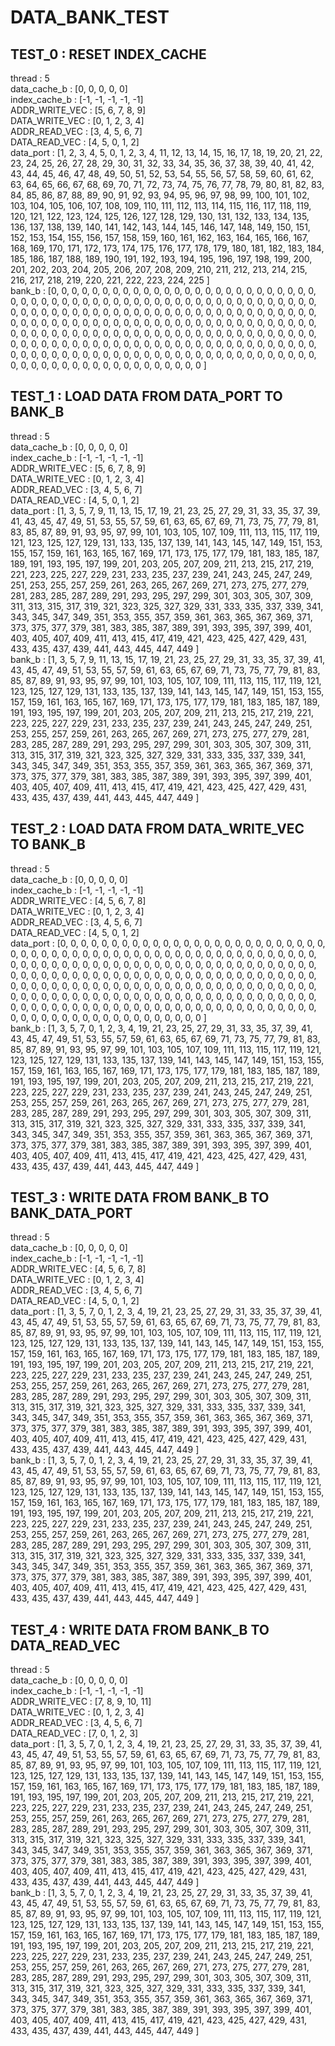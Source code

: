 # DATA_BANK_TEST

## TEST_0 : RESET INDEX_CACHE

thread : 5  
data_cache_b : [0, 0, 0, 0, 0]  
index_cache_b : [-1, -1, -1, -1, -1]  
ADDR_WRITE_VEC : [5, 6, 7, 8, 9]  
DATA_WRITE_VEC : [0, 1, 2, 3, 4]  
ADDR_READ_VEC : [3, 4, 5, 6, 7]  
DATA_READ_VEC : [4, 5, 0, 1, 2]  
data_port : [1, 2, 3, 4, 5, 0, 1, 2, 3, 4, 11, 12, 13, 14, 15,
16, 17, 18, 19, 20, 21, 22, 23, 24, 25, 26, 27, 28, 29, 30,
31, 32, 33, 34, 35, 36, 37, 38, 39, 40, 41, 42, 43, 44, 45,
46, 47, 48, 49, 50, 51, 52, 53, 54, 55, 56, 57, 58, 59, 60,
61, 62, 63, 64, 65, 66, 67, 68, 69, 70, 71, 72, 73, 74, 75,
76, 77, 78, 79, 80, 81, 82, 83, 84, 85, 86, 87, 88, 89, 90,
91, 92, 93, 94, 95, 96, 97, 98, 99, 100, 101, 102, 103, 104, 105,
106, 107, 108, 109, 110, 111, 112, 113, 114, 115, 116, 117, 118, 119, 120,
121, 122, 123, 124, 125, 126, 127, 128, 129, 130, 131, 132, 133, 134, 135,
136, 137, 138, 139, 140, 141, 142, 143, 144, 145, 146, 147, 148, 149, 150,
151, 152, 153, 154, 155, 156, 157, 158, 159, 160, 161, 162, 163, 164, 165,
166, 167, 168, 169, 170, 171, 172, 173, 174, 175, 176, 177, 178, 179, 180,
181, 182, 183, 184, 185, 186, 187, 188, 189, 190, 191, 192, 193, 194, 195,
196, 197, 198, 199, 200, 201, 202, 203, 204, 205, 206, 207, 208, 209, 210,
211, 212, 213, 214, 215, 216, 217, 218, 219, 220, 221, 222, 223, 224, 225 ]  
bank_b : [0, 0, 0, 0, 0, 0, 0, 0, 0, 0, 0, 0, 0, 0, 0,
0, 0, 0, 0, 0, 0, 0, 0, 0, 0, 0, 0, 0, 0, 0,
0, 0, 0, 0, 0, 0, 0, 0, 0, 0, 0, 0, 0, 0, 0,
0, 0, 0, 0, 0, 0, 0, 0, 0, 0, 0, 0, 0, 0, 0,
0, 0, 0, 0, 0, 0, 0, 0, 0, 0, 0, 0, 0, 0, 0,
0, 0, 0, 0, 0, 0, 0, 0, 0, 0, 0, 0, 0, 0, 0,
0, 0, 0, 0, 0, 0, 0, 0, 0, 0, 0, 0, 0, 0, 0,
0, 0, 0, 0, 0, 0, 0, 0, 0, 0, 0, 0, 0, 0, 0,
0, 0, 0, 0, 0, 0, 0, 0, 0, 0, 0, 0, 0, 0, 0,
0, 0, 0, 0, 0, 0, 0, 0, 0, 0, 0, 0, 0, 0, 0,
0, 0, 0, 0, 0, 0, 0, 0, 0, 0, 0, 0, 0, 0, 0,
0, 0, 0, 0, 0, 0, 0, 0, 0, 0, 0, 0, 0, 0, 0,
0, 0, 0, 0, 0, 0, 0, 0, 0, 0, 0, 0, 0, 0, 0,
0, 0, 0, 0, 0, 0, 0, 0, 0, 0, 0, 0, 0, 0, 0,
0, 0, 0, 0, 0, 0, 0, 0, 0, 0, 0, 0, 0, 0, 0 ]  

## TEST_1 : LOAD DATA FROM DATA_PORT TO BANK_B

thread : 5  
data_cache_b : [0, 0, 0, 0, 0]  
index_cache_b : [-1, -1, -1, -1, -1]  
ADDR_WRITE_VEC : [5, 6, 7, 8, 9]  
DATA_WRITE_VEC : [0, 1, 2, 3, 4]  
ADDR_READ_VEC : [3, 4, 5, 6, 7]  
DATA_READ_VEC : [4, 5, 0, 1, 2]  
data_port : [1, 3, 5, 7, 9, 11, 13, 15, 17, 19, 21, 23, 25, 27, 29,
31, 33, 35, 37, 39, 41, 43, 45, 47, 49, 51, 53, 55, 57, 59,
61, 63, 65, 67, 69, 71, 73, 75, 77, 79, 81, 83, 85, 87, 89,
91, 93, 95, 97, 99, 101, 103, 105, 107, 109, 111, 113, 115, 117, 119,
121, 123, 125, 127, 129, 131, 133, 135, 137, 139, 141, 143, 145, 147, 149,
151, 153, 155, 157, 159, 161, 163, 165, 167, 169, 171, 173, 175, 177, 179,
181, 183, 185, 187, 189, 191, 193, 195, 197, 199, 201, 203, 205, 207, 209,
211, 213, 215, 217, 219, 221, 223, 225, 227, 229, 231, 233, 235, 237, 239,
241, 243, 245, 247, 249, 251, 253, 255, 257, 259, 261, 263, 265, 267, 269,
271, 273, 275, 277, 279, 281, 283, 285, 287, 289, 291, 293, 295, 297, 299,
301, 303, 305, 307, 309, 311, 313, 315, 317, 319, 321, 323, 325, 327, 329,
331, 333, 335, 337, 339, 341, 343, 345, 347, 349, 351, 353, 355, 357, 359,
361, 363, 365, 367, 369, 371, 373, 375, 377, 379, 381, 383, 385, 387, 389,
391, 393, 395, 397, 399, 401, 403, 405, 407, 409, 411, 413, 415, 417, 419,
421, 423, 425, 427, 429, 431, 433, 435, 437, 439, 441, 443, 445, 447, 449 ]  
bank_b : [1, 3, 5, 7, 9, 11, 13, 15, 17, 19, 21, 23, 25, 27, 29,
31, 33, 35, 37, 39, 41, 43, 45, 47, 49, 51, 53, 55, 57, 59,
61, 63, 65, 67, 69, 71, 73, 75, 77, 79, 81, 83, 85, 87, 89,
91, 93, 95, 97, 99, 101, 103, 105, 107, 109, 111, 113, 115, 117, 119,
121, 123, 125, 127, 129, 131, 133, 135, 137, 139, 141, 143, 145, 147, 149,
151, 153, 155, 157, 159, 161, 163, 165, 167, 169, 171, 173, 175, 177, 179,
181, 183, 185, 187, 189, 191, 193, 195, 197, 199, 201, 203, 205, 207, 209,
211, 213, 215, 217, 219, 221, 223, 225, 227, 229, 231, 233, 235, 237, 239,
241, 243, 245, 247, 249, 251, 253, 255, 257, 259, 261, 263, 265, 267, 269,
271, 273, 275, 277, 279, 281, 283, 285, 287, 289, 291, 293, 295, 297, 299,
301, 303, 305, 307, 309, 311, 313, 315, 317, 319, 321, 323, 325, 327, 329,
331, 333, 335, 337, 339, 341, 343, 345, 347, 349, 351, 353, 355, 357, 359,
361, 363, 365, 367, 369, 371, 373, 375, 377, 379, 381, 383, 385, 387, 389,
391, 393, 395, 397, 399, 401, 403, 405, 407, 409, 411, 413, 415, 417, 419,
421, 423, 425, 427, 429, 431, 433, 435, 437, 439, 441, 443, 445, 447, 449 ]  

## TEST_2 : LOAD DATA FROM DATA_WRITE_VEC TO BANK_B

thread : 5  
data_cache_b : [0, 0, 0, 0, 0]  
index_cache_b : [-1, -1, -1, -1, -1]  
ADDR_WRITE_VEC : [4, 5, 6, 7, 8]  
DATA_WRITE_VEC : [0, 1, 2, 3, 4]  
ADDR_READ_VEC : [3, 4, 5, 6, 7]  
DATA_READ_VEC : [4, 5, 0, 1, 2]  
data_port : [0, 0, 0, 0, 0, 0, 0, 0, 0, 0, 0, 0, 0, 0, 0,
0, 0, 0, 0, 0, 0, 0, 0, 0, 0, 0, 0, 0, 0, 0,
0, 0, 0, 0, 0, 0, 0, 0, 0, 0, 0, 0, 0, 0, 0,
0, 0, 0, 0, 0, 0, 0, 0, 0, 0, 0, 0, 0, 0, 0,
0, 0, 0, 0, 0, 0, 0, 0, 0, 0, 0, 0, 0, 0, 0,
0, 0, 0, 0, 0, 0, 0, 0, 0, 0, 0, 0, 0, 0, 0,
0, 0, 0, 0, 0, 0, 0, 0, 0, 0, 0, 0, 0, 0, 0,
0, 0, 0, 0, 0, 0, 0, 0, 0, 0, 0, 0, 0, 0, 0,
0, 0, 0, 0, 0, 0, 0, 0, 0, 0, 0, 0, 0, 0, 0,
0, 0, 0, 0, 0, 0, 0, 0, 0, 0, 0, 0, 0, 0, 0,
0, 0, 0, 0, 0, 0, 0, 0, 0, 0, 0, 0, 0, 0, 0,
0, 0, 0, 0, 0, 0, 0, 0, 0, 0, 0, 0, 0, 0, 0,
0, 0, 0, 0, 0, 0, 0, 0, 0, 0, 0, 0, 0, 0, 0,
0, 0, 0, 0, 0, 0, 0, 0, 0, 0, 0, 0, 0, 0, 0,
0, 0, 0, 0, 0, 0, 0, 0, 0, 0, 0, 0, 0, 0, 0 ]  
bank_b : [1, 3, 5, 7, 0, 1, 2, 3, 4, 19, 21, 23, 25, 27, 29,
31, 33, 35, 37, 39, 41, 43, 45, 47, 49, 51, 53, 55, 57, 59,
61, 63, 65, 67, 69, 71, 73, 75, 77, 79, 81, 83, 85, 87, 89,
91, 93, 95, 97, 99, 101, 103, 105, 107, 109, 111, 113, 115, 117, 119,
121, 123, 125, 127, 129, 131, 133, 135, 137, 139, 141, 143, 145, 147, 149,
151, 153, 155, 157, 159, 161, 163, 165, 167, 169, 171, 173, 175, 177, 179,
181, 183, 185, 187, 189, 191, 193, 195, 197, 199, 201, 203, 205, 207, 209,
211, 213, 215, 217, 219, 221, 223, 225, 227, 229, 231, 233, 235, 237, 239,
241, 243, 245, 247, 249, 251, 253, 255, 257, 259, 261, 263, 265, 267, 269,
271, 273, 275, 277, 279, 281, 283, 285, 287, 289, 291, 293, 295, 297, 299,
301, 303, 305, 307, 309, 311, 313, 315, 317, 319, 321, 323, 325, 327, 329,
331, 333, 335, 337, 339, 341, 343, 345, 347, 349, 351, 353, 355, 357, 359,
361, 363, 365, 367, 369, 371, 373, 375, 377, 379, 381, 383, 385, 387, 389,
391, 393, 395, 397, 399, 401, 403, 405, 407, 409, 411, 413, 415, 417, 419,
421, 423, 425, 427, 429, 431, 433, 435, 437, 439, 441, 443, 445, 447, 449 ]  

## TEST_3 : WRITE DATA FROM BANK_B TO BANK_DATA_PORT

thread : 5  
data_cache_b : [0, 0, 0, 0, 0]  
index_cache_b : [-1, -1, -1, -1, -1]  
ADDR_WRITE_VEC : [4, 5, 6, 7, 8]  
DATA_WRITE_VEC : [0, 1, 2, 3, 4]  
ADDR_READ_VEC : [3, 4, 5, 6, 7]  
DATA_READ_VEC : [4, 5, 0, 1, 2]  
data_port : [1, 3, 5, 7, 0, 1, 2, 3, 4, 19, 21, 23, 25, 27, 29,
31, 33, 35, 37, 39, 41, 43, 45, 47, 49, 51, 53, 55, 57, 59,
61, 63, 65, 67, 69, 71, 73, 75, 77, 79, 81, 83, 85, 87, 89,
91, 93, 95, 97, 99, 101, 103, 105, 107, 109, 111, 113, 115, 117, 119,
121, 123, 125, 127, 129, 131, 133, 135, 137, 139, 141, 143, 145, 147, 149,
151, 153, 155, 157, 159, 161, 163, 165, 167, 169, 171, 173, 175, 177, 179,
181, 183, 185, 187, 189, 191, 193, 195, 197, 199, 201, 203, 205, 207, 209,
211, 213, 215, 217, 219, 221, 223, 225, 227, 229, 231, 233, 235, 237, 239,
241, 243, 245, 247, 249, 251, 253, 255, 257, 259, 261, 263, 265, 267, 269,
271, 273, 275, 277, 279, 281, 283, 285, 287, 289, 291, 293, 295, 297, 299,
301, 303, 305, 307, 309, 311, 313, 315, 317, 319, 321, 323, 325, 327, 329,
331, 333, 335, 337, 339, 341, 343, 345, 347, 349, 351, 353, 355, 357, 359,
361, 363, 365, 367, 369, 371, 373, 375, 377, 379, 381, 383, 385, 387, 389,
391, 393, 395, 397, 399, 401, 403, 405, 407, 409, 411, 413, 415, 417, 419,
421, 423, 425, 427, 429, 431, 433, 435, 437, 439, 441, 443, 445, 447, 449 ]  
bank_b : [1, 3, 5, 7, 0, 1, 2, 3, 4, 19, 21, 23, 25, 27, 29,
31, 33, 35, 37, 39, 41, 43, 45, 47, 49, 51, 53, 55, 57, 59,
61, 63, 65, 67, 69, 71, 73, 75, 77, 79, 81, 83, 85, 87, 89,
91, 93, 95, 97, 99, 101, 103, 105, 107, 109, 111, 113, 115, 117, 119,
121, 123, 125, 127, 129, 131, 133, 135, 137, 139, 141, 143, 145, 147, 149,
151, 153, 155, 157, 159, 161, 163, 165, 167, 169, 171, 173, 175, 177, 179,
181, 183, 185, 187, 189, 191, 193, 195, 197, 199, 201, 203, 205, 207, 209,
211, 213, 215, 217, 219, 221, 223, 225, 227, 229, 231, 233, 235, 237, 239,
241, 243, 245, 247, 249, 251, 253, 255, 257, 259, 261, 263, 265, 267, 269,
271, 273, 275, 277, 279, 281, 283, 285, 287, 289, 291, 293, 295, 297, 299,
301, 303, 305, 307, 309, 311, 313, 315, 317, 319, 321, 323, 325, 327, 329,
331, 333, 335, 337, 339, 341, 343, 345, 347, 349, 351, 353, 355, 357, 359,
361, 363, 365, 367, 369, 371, 373, 375, 377, 379, 381, 383, 385, 387, 389,
391, 393, 395, 397, 399, 401, 403, 405, 407, 409, 411, 413, 415, 417, 419,
421, 423, 425, 427, 429, 431, 433, 435, 437, 439, 441, 443, 445, 447, 449 ]  

## TEST_4 : WRITE DATA FROM BANK_B TO DATA_READ_VEC

thread : 5  
data_cache_b : [0, 0, 0, 0, 0]  
index_cache_b : [-1, -1, -1, -1, -1]  
ADDR_WRITE_VEC : [7, 8, 9, 10, 11]  
DATA_WRITE_VEC : [0, 1, 2, 3, 4]  
ADDR_READ_VEC : [3, 4, 5, 6, 7]  
DATA_READ_VEC : [7, 0, 1, 2, 3]  
data_port : [1, 3, 5, 7, 0, 1, 2, 3, 4, 19, 21, 23, 25, 27, 29,
31, 33, 35, 37, 39, 41, 43, 45, 47, 49, 51, 53, 55, 57, 59,
61, 63, 65, 67, 69, 71, 73, 75, 77, 79, 81, 83, 85, 87, 89,
91, 93, 95, 97, 99, 101, 103, 105, 107, 109, 111, 113, 115, 117, 119,
121, 123, 125, 127, 129, 131, 133, 135, 137, 139, 141, 143, 145, 147, 149,
151, 153, 155, 157, 159, 161, 163, 165, 167, 169, 171, 173, 175, 177, 179,
181, 183, 185, 187, 189, 191, 193, 195, 197, 199, 201, 203, 205, 207, 209,
211, 213, 215, 217, 219, 221, 223, 225, 227, 229, 231, 233, 235, 237, 239,
241, 243, 245, 247, 249, 251, 253, 255, 257, 259, 261, 263, 265, 267, 269,
271, 273, 275, 277, 279, 281, 283, 285, 287, 289, 291, 293, 295, 297, 299,
301, 303, 305, 307, 309, 311, 313, 315, 317, 319, 321, 323, 325, 327, 329,
331, 333, 335, 337, 339, 341, 343, 345, 347, 349, 351, 353, 355, 357, 359,
361, 363, 365, 367, 369, 371, 373, 375, 377, 379, 381, 383, 385, 387, 389,
391, 393, 395, 397, 399, 401, 403, 405, 407, 409, 411, 413, 415, 417, 419,
421, 423, 425, 427, 429, 431, 433, 435, 437, 439, 441, 443, 445, 447, 449 ]  
bank_b : [1, 3, 5, 7, 0, 1, 2, 3, 4, 19, 21, 23, 25, 27, 29,
31, 33, 35, 37, 39, 41, 43, 45, 47, 49, 51, 53, 55, 57, 59,
61, 63, 65, 67, 69, 71, 73, 75, 77, 79, 81, 83, 85, 87, 89,
91, 93, 95, 97, 99, 101, 103, 105, 107, 109, 111, 113, 115, 117, 119,
121, 123, 125, 127, 129, 131, 133, 135, 137, 139, 141, 143, 145, 147, 149,
151, 153, 155, 157, 159, 161, 163, 165, 167, 169, 171, 173, 175, 177, 179,
181, 183, 185, 187, 189, 191, 193, 195, 197, 199, 201, 203, 205, 207, 209,
211, 213, 215, 217, 219, 221, 223, 225, 227, 229, 231, 233, 235, 237, 239,
241, 243, 245, 247, 249, 251, 253, 255, 257, 259, 261, 263, 265, 267, 269,
271, 273, 275, 277, 279, 281, 283, 285, 287, 289, 291, 293, 295, 297, 299,
301, 303, 305, 307, 309, 311, 313, 315, 317, 319, 321, 323, 325, 327, 329,
331, 333, 335, 337, 339, 341, 343, 345, 347, 349, 351, 353, 355, 357, 359,
361, 363, 365, 367, 369, 371, 373, 375, 377, 379, 381, 383, 385, 387, 389,
391, 393, 395, 397, 399, 401, 403, 405, 407, 409, 411, 413, 415, 417, 419,
421, 423, 425, 427, 429, 431, 433, 435, 437, 439, 441, 443, 445, 447, 449 ]  

